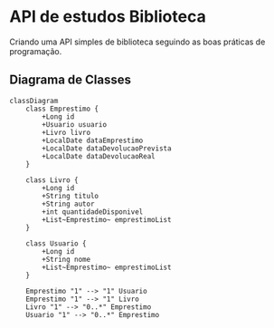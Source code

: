 # API de estudos Biblioteca 
Criando uma API simples de biblioteca seguindo as boas práticas de programação.

## Diagrama de Classes

```mermaid
classDiagram
    class Emprestimo {
        +Long id
        +Usuario usuario
        +Livro livro
        +LocalDate dataEmprestimo
        +LocalDate dataDevolucaoPrevista
        +LocalDate dataDevolucaoReal
    }

    class Livro {
        +Long id
        +String titulo
        +String autor
        +int quantidadeDisponivel
        +List~Emprestimo~ emprestimoList
    }

    class Usuario {
        +Long id
        +String nome
        +List~Emprestimo~ emprestimoList
    }

    Emprestimo "1" --> "1" Usuario 
    Emprestimo "1" --> "1" Livro 
    Livro "1" --> "0..*" Emprestimo 
    Usuario "1" --> "0..*" Emprestimo
```
